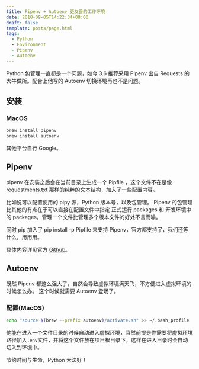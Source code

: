 ```yaml
---
title: Pipenv + Autoenv 更友善的工作环境
date: 2018-09-05T14:22:34+08:00
draft: false
template: posts/page.html
tags:
  - Python
  - Environment
  - Pipenv
  - Autoenv
---
```


Python 包管理一直都是一个问题，如今 3.6 推荐采用 Pipenv 出自 Requests 的大牛做所。配合上他写的 Autoenv 切换环境再也不是问题。

## 安装

### MacOS

```bash
brew install pipenv
brew install autoenv
```

其他平台自行 Google。

## Pipenv

pipenv 在安装之后会在当前目录上生成一个 Pipfile ，这个文件不在是像 requestments.txt 那样的纯粹的文本结构，加入了一些配置内容。

比如说可以配置使用的 pipy 源，Python 版本号，以及包管理。
Pipenv 的包管理比其他的有点在于可以直接在配置文件中指定 正式运行 packages 和 开发环境中的 packages，管理一个文件比管理多个版本文件的好处不言而喻。

同时 pip 加入了 pip install -p Pipfile 来支持 Pipenv，官方都支持了，我们还等什么，用用用。

具体内容详见官方 [Github](https://github.com/pypa/pipenv)。

## Autoenv

既然 Pipenv 都这么强大了，自然会导致虚拟环境满天飞，不方便进入虚拟环境的时候怎么办。
这个时候就需要 Autoenv 登场了。

### 配置(MacOS)

```bash
echo "source $(brew --prefix autoenv)/activate.sh" >> ~/.bash_profile
```

他能在进入一个文件目录的时候自动进入虚拟环境，当然前提是你需要将虚拟环境路径加入`.env`文件，并将这个文件放在项目根目录下，这样在进入目录时会自动切入到环境中。

节约时间与生命，Python 大法好！
